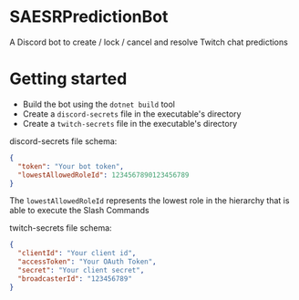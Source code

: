 # SAESRPredictionBot

A Discord bot to create / lock / cancel and resolve Twitch chat predictions

# Getting started

- Build the bot using the `dotnet build` tool
- Create a `discord-secrets` file in the executable's directory
- Create a `twitch-secrets` file in the executable's directory

discord-secrets file schema:
```json
{
  "token": "Your bot token",
  "lowestAllowedRoleId": 1234567890123456789
}
```

The `lowestAllowedRoleId` represents the lowest role in the hierarchy that is able to execute the Slash Commands

twitch-secrets file schema:
```json
{
  "clientId": "Your client id",
  "accessToken": "Your OAuth Token",
  "secret": "Your client secret",
  "broadcasterId": "123456789"
}
```